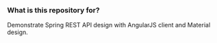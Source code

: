 ### What is this repository for? ###

Demonstrate Spring REST API design with AngularJS client and Material design.